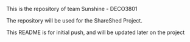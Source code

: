 This is the repository of team Sunshine - DECO3801

The repository will be used for the ShareShed Project.

This README is for initial push, and will be updated later on the project
